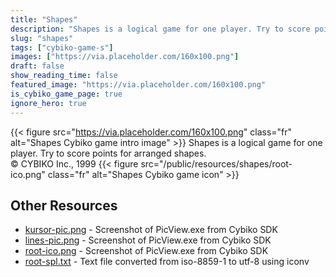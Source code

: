 ```yaml
---
title: "Shapes"
description: "Shapes is a logical game for one player. Try to score points for arranged shapes. © CYBIKO Inc., 1999 "
slug: "shapes"
tags: ["cybiko-game-s"]
images: ["https://via.placeholder.com/160x100.png"]
draft: false
show_reading_time: false
featured_image: "https://via.placeholder.com/160x100.png"
is_cybiko_game_page: true
ignore_hero: true
---
```

{{< figure src="https://via.placeholder.com/160x100.png" class="fr" alt="Shapes Cybiko game intro image" >}}
Shapes is a logical game for one player. Try to score points for arranged shapes. \
© CYBIKO Inc., 1999 {{< figure src="/public/resources/shapes/root-ico.png" class="fr" alt="Shapes Cybiko game icon" >}}

## Other Resources
* [kursor-pic.png](/public/resources/shapes/kursor-pic.png) - Screenshot of PicView.exe from Cybiko SDK
* [lines-pic.png](/public/resources/shapes/lines-pic.png) - Screenshot of PicView.exe from Cybiko SDK
* [root-ico.png](/public/resources/shapes/root-ico.png) - Screenshot of PicView.exe from Cybiko SDK
* [root-spl.txt](/public/resources/shapes/root-spl.txt) - Text file converted from iso-8859-1 to utf-8 using iconv
